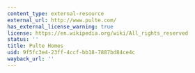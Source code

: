 ```yaml
---
content_type: external-resource
external_url: http://www.pulte.com/
has_external_license_warning: true
license: https://en.wikipedia.org/wiki/All_rights_reserved
status: ''
title: Pulte Homes
uid: 9f5fc3e4-23ff-4ccf-bb18-7887bd84ce4c
wayback_url: ''
---
```

